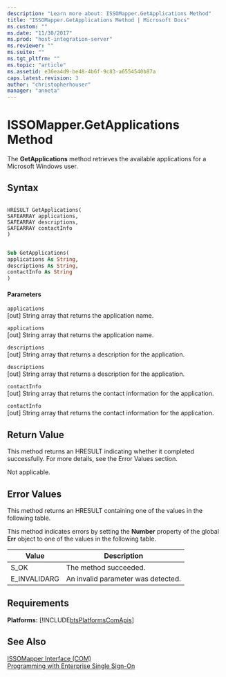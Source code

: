 ```yaml
---
description: "Learn more about: ISSOMapper.GetApplications Method"
title: "ISSOMapper.GetApplications Method | Microsoft Docs"
ms.custom: ""
ms.date: "11/30/2017"
ms.prod: "host-integration-server"
ms.reviewer: ""
ms.suite: ""
ms.tgt_pltfrm: ""
ms.topic: "article"
ms.assetid: e36ea4d9-be48-4b6f-9c83-a6554540b87a
caps.latest.revision: 3
author: "christopherhouser"
manager: "anneta"
---
```

# ISSOMapper.GetApplications Method
The **GetApplications** method retrieves the available applications for a Microsoft Windows user.  
  
## Syntax  
  
```cpp#  
  
HRESULT GetApplications(  
SAFEARRAY applications,  
SAFEARRAY descriptions,  
SAFEARRAY contactInfo  
)  
```  
  
```vb  
  
Sub GetApplications(  
applications As String,  
descriptions As String,   
contactInfo As String  
)  
```  
  
#### Parameters  
 `applications`  
 [out]  String array that returns the application name.  
  
 `applications`  
 [out]  String array that returns the application name.  
  
 `descriptions`  
 [out]  String array that returns a description for the application.  
  
 `descriptions`  
 [out]  String array that returns a description for the application.  
  
 `contactInfo`  
 [out]  String array that returns the contact information for the application.  
  
 `contactInfo`  
 [out]  String array that returns the contact information for the application.  
  
## Return Value  
 This method returns an HRESULT indicating whether it completed successfully. For more details, see the Error Values section.  
  
 Not applicable.  
  
## Error Values  
 This method returns an HRESULT containing one of the values in the following table.  
  
 This method indicates errors by setting the **Number** property of the global **Err** object to one of the values in the following table.  
  
|Value|Description|  
|-----------|-----------------|  
|S_OK|The method succeeded.|  
|E_INVALIDARG|An invalid parameter was detected.|  
  
## Requirements  
 **Platforms:**  [!INCLUDE[btsPlatformsComApis](../includes/btsplatformscomapis-md.md)]  
  
## See Also  
 [ISSOMapper Interface (COM)](../esso/issomapper-interface-com.md)   
 [Programming with Enterprise Single Sign-On](../esso/programming-with-enterprise-single-sign-on.md)
